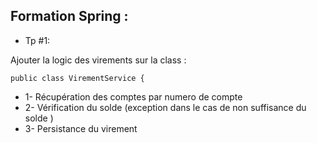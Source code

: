 ## Formation Spring : 

* Tp #1: 

Ajouter la logic des virements sur la class :

```
public class VirementService {
```

* 1- Récupération des comptes par numero de compte
* 2- Vérification du solde (exception dans le cas de non suffisance du solde )
* 3- Persistance du virement